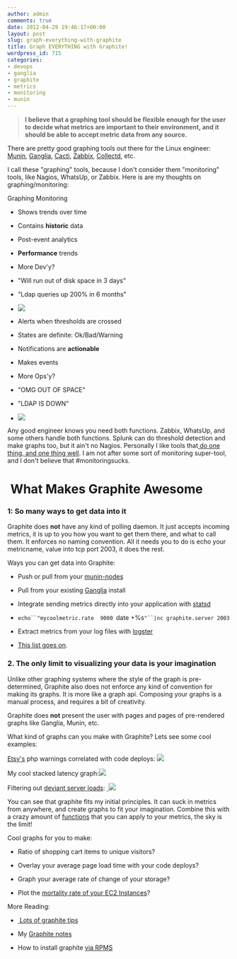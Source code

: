 ```yaml
---
author: admin
comments: true
date: 2012-04-29 19:46:17+00:00
layout: post
slug: graph-everything-with-graphite
title: Graph EVERYTHING with Graphite!
wordpress_id: 715
categories:
- devops
- ganglia
- graphite
- metrics
- monitoring
- munin
---
```


> **I believe that a graphing tool should be flexible enough for the user to decide what metrics are important to their environment, and it should be able to accept metric data from any source.**


There are pretty good graphing tools out there for the Linux engineer: [Munin](http://munin-monitoring.org/), [Ganglia](http://munin-monitoring.org/), [Cacti](http://www.cacti.net/), [Zabbix](http://www.zabbix.com/), [Collectd](http://collectd.org/), etc.

I call these "graphing" tools, because I don't consider them "monitoring" tools, like Nagios, WhatsUp, or Zabbix. Here is are my thoughts on graphing/monitoring:







Graphing
Monitoring









	
  * Shows trends over time

	
  * Contains **historic** data

	
  * Post-event analytics

	
  * **Performance** trends

	
  * More Dev'y?

	
  * "Will run out of disk space in 3 days"

	
  * "Ldap queries up 200% in 6 months"

	
  * [![](/uploads/graphite_fullscreen_800.png)](/uploads/graphite_fullscreen_800.png)









	
  * Alerts when thresholds are crossed

	
  * States are definite: Ok/Bad/Warning

	
  * Notifications are **actionable**

	
  * Makes events

	
  * More Ops'y?

	
  * "OMG OUT OF SPACE"

	
  * "LDAP IS DOWN"

	
  * [![](/uploads/nagios.png)](/uploads/nagios.png)







Any good engineer knows you need both functions. Zabbix, WhatsUp, and some others handle both functions. Splunk can do threshold detection and make graphs too, but it ain't no Nagios. Personally I like tools that[ do one thing, and one thing well](http://en.wikipedia.org/wiki/Unix_philosophy). I am not after some sort of monitoring super-tool, and I don't believe that #monitoringsucks.


#  What Makes Graphite Awesome




### 1: So many ways to get data into it


Graphite does **not** have any kind of polling daemon. It just accepts incoming metrics, it is up to you how you want to get them there, and what to call them. It enforces no naming convention. All it needs you to do is echo your metricname, value into tcp port 2003, it does the rest.

Ways you can get data into Graphite:



	
  * Push or pull from your [munin-nodes](https://github.com/adamhjk/munin-graphite)

	
  * Pull from your existing [Ganglia](https://github.com/ganglia/ganglia_contrib/tree/master/graphite_integration/) install

	
  * Integrate sending metrics directly into your application with [statsd](https://github.com/etsy/statsd/tree/master/examples)

	
  * `echo``"mycoolmetric.rate  9000 `date +%s`"``|nc graphite.server 2003`

	
  * Extract metrics from your log files with [logster](https://github.com/etsy/logster)

	
  * [This list goes on](http://graphite.readthedocs.org/en/1.0/tools.html).




### 2. The only limit to visualizing your data is your imagination


Unlike other graphing systems where the style of the graph is pre-determined, Graphite also does not enforce any kind of convention for making its graphs. It is more like a graph api. Composing your graphs is a manual process, and requires a bit of creativity.

Graphite does **not** present the user with pages and pages of pre-rendered graphs like Ganglia, Munin, etc.

What kind of graphs can you make with Graphite? Lets see some cool examples:

[Etsy's](http://codeascraft.etsy.com/2010/12/08/track-every-release/) php warnings correlated with code deploys:
![](http://etsycodeascraft.files.wordpress.com/2010/12/warnings_1hr_deploys3.png)

My cool stacked latency graph:[![](/uploads/graphite-latency.png)](/uploads/graphite-latency.png)

Filtering out [deviant server loads](http://obfuscurity.com/2012/04/Unhelpful-Graphite-Tip-6): [
![](/uploads/graphite-load.png)](/uploads/graphite-load.png)

You can see that graphite fits my initial principles. It can suck in metrics from anywhere, and create graphs to fit your imagination. Combine this with a crazy amount of [functions](http://graphite.readthedocs.org/en/1.0/functions.html) that you can apply to your metrics, the sky is the limit!

Cool graphs for you to make:



	
  * Ratio of shopping cart items to unique visitors?

	
  * Overlay your average page load time with your code deploys?

	
  * Graph your average rate of change of your storage?

	
  * Plot the [mortality rate of your EC2 Instances](http://obfuscurity.com/2012/04/Unhelpful-Graphite-Tip-1)?


More Reading:

	
  * [ Lots of graphite tips](http://obfuscurity.com/Tags/Graphite)

	
  * My [Graphite notes](https://wiki.xkyle.com/Graphite)

	
  * How to install graphite [via RPMS](https://github.com/dcarley/graphite-rpms)


